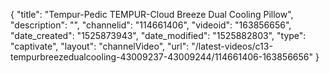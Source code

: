 {
    "title": "Tempur-Pedic TEMPUR-Cloud Breeze Dual Cooling Pillow",
    "description": "",
    "channelid": "114661406",
    "videoid": "163856656",
    "date_created": "1525873943",
    "date_modified": "1525882803",
    "type": "captivate",
    "layout": "channelVideo",
    "url": "\/latest-videos\/c13-tempurbreezedualcooling-43009237-43009244\/114661406-163856656"
}